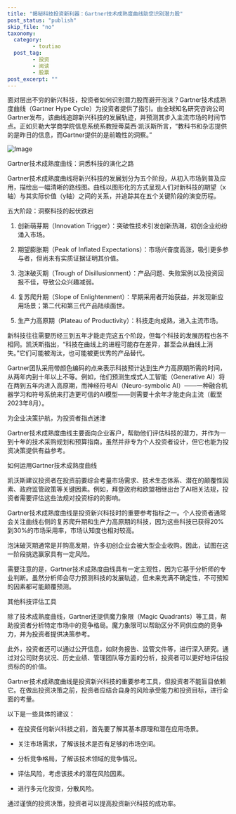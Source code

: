 ```yaml
---
title: "揭秘科技投资新利器：Gartner技术成熟度曲线助您识别潜力股"
post_status: "publish"
skip_file: "no"
taxonomy:
  category:
        - toutiao
  post_tag:
        - 投资
        - 阅读
        - 股票
post_excerpt: ""
---
```

面对层出不穷的新兴科技，投资者如何识别潜力股而避开泡沫？Gartner技术成熟度曲线（Gartner Hype Cycle）为投资者提供了指引。由全球知名研究咨询公司Gartner发布，该曲线追踪新兴科技的发展轨迹，并预测其步入主流市场的时间节点。正如贝勒大学商学院信息系统系教授蒂莫西·凯沃斯所言，“教科书和杂志提供的是昨日的信息，而Gartner提供的是前瞻性的洞察。”

![Image](https://prod-files-secure.s3.us-west-2.amazonaws.com/39ed1227-6d7d-4570-be36-9ccd4a2c4241/6762ef13-aad2-4498-970c-c0f57f05222b/source-gartner-2.svg?X-Amz-Algorithm=AWS4-HMAC-SHA256&X-Amz-Content-Sha256=UNSIGNED-PAYLOAD&X-Amz-Credential=AKIAT73L2G45HZZMZUHI%2F20231229%2Fus-west-2%2Fs3%2Faws4_request&X-Amz-Date=20231229T143238Z&X-Amz-Expires=3600&X-Amz-Signature=095035ab7859bac0c52ed56b1f6794fe6864dc1fc471a04afd7e1d8ccc31f7d2&X-Amz-SignedHeaders=host&x-id=GetObject)

Gartner技术成熟度曲线：洞悉科技的演化之路

Gartner技术成熟度曲线将新兴科技的发展划分为五个阶段，从初入市场到普及应用，描绘出一幅清晰的路线图。曲线以图形化的方式呈现人们对新科技的期望（x轴）与其实际价值（y轴）之间的关系，并追踪其在五个关键阶段的演变历程。

五大阶段：洞察科技的起伏跌宕

1. 创新萌芽期（Innovation Trigger）：突破性技术引发创新热潮，初创企业纷纷涌入市场。

1. 期望膨胀期（Peak of Inflated Expectations）：市场兴奋度高涨，吸引更多参与者，但尚未有实质证据证明其价值。

1. 泡沫破灭期（Trough of Disillusionment）：产品问题、失败案例以及投资回报不佳，导致公众兴趣减弱。

1. 复苏爬升期（Slope of Enlightenment）：早期采用者开始获益，并发现新应用场景；第二代和第三代产品陆续面世。

1. 生产力高原期（Plateau of Productivity）：科技走向成熟，进入主流市场。

新科技往往需要历经三到五年才能走完这五个阶段，但每个科技的发展历程也各不相同。凯沃斯指出，“科技在曲线上的进程可能存在差异，甚至会从曲线上消失。”它们可能被淘汰，也可能被更优秀的产品替代。

Gartner团队采用带颜色编码的点来表示科技预计达到生产力高原期所需的时间，从两年内到十年以上不等。例如，他们预测生成式人工智能（Generative AI）将在两到五年内进入高原期，而神经符号AI（Neuro-symbolic AI）——一种融合机器学习和符号系统来打造更可信的AI模型——则需要十余年才能走向主流（截至2023年8月）。

为企业决策护航，为投资者指点迷津

Gartner技术成熟度曲线主要面向企业客户，帮助他们评估科技的潜力，并作为一到十年的技术采购规划和预算指南。虽然并非专为个人投资者设计，但它也能为投资决策提供有益参考。

如何运用Gartner技术成熟度曲线

凯沃斯建议投资者在投资前要综合考量市场需求、技术生态体系、潜在的颠覆性因素、政府监管政策等关键因素。例如，拜登政府和欧盟相继出台了AI相关法规，投资者需要评估这些法规对投资标的的影响。

Gartner技术成熟度曲线是投资新兴科技时的重要参考指标之一。个人投资者通常会关注曲线右侧的复苏爬升期和生产力高原期的科技，因为这些科技已获得20%到30%的市场采用率，市场认知度也相对较高。

泡沫破灭期通常是并购高发期，许多初创企业会被大型企业收购。因此，试图在这一阶段挑选赢家具有一定风险。

需要注意的是，Gartner技术成熟度曲线具有一定主观性，因为它基于分析师的专业判断。虽然分析师会尽力预测科技的发展轨迹，但未来充满不确定性，不可预知的因素都可能颠覆预测。

其他科技评估工具

除了技术成熟度曲线，Gartner还提供魔力象限（Magic Quadrants）等工具，帮助投资者分析特定市场中的竞争格局。魔力象限可以帮助区分不同供应商的竞争力，并为投资者提供决策参考。

此外，投资者还可以通过公开信息，如财务报告、监管文件等，进行深入研究。通过对公司财务状况、历史业绩、管理团队等方面的分析，投资者可以更好地评估投资标的的价值。

Gartner技术成熟度曲线是投资新兴科技的重要参考工具，但投资者不能盲目依赖它。在做出投资决策之前，投资者应结合自身的风险承受能力和投资目标，进行全面的考量。

以下是一些具体的建议：

* 在投资任何新兴科技之前，首先要了解其基本原理和潜在应用场景。

* 关注市场需求，了解该技术是否有足够的市场空间。

* 分析竞争格局，了解该技术领域的竞争情况。

* 评估风险，考虑该技术的潜在风险因素。

* 进行多元化投资，分散风险。

通过谨慎的投资决策，投资者可以提高投资新兴科技的成功率。